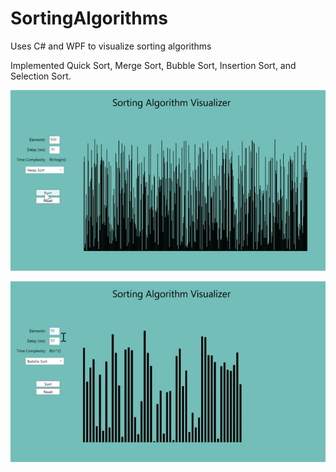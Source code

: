 # SortingAlgorithms
Uses C# and WPF to visualize sorting algorithms

Implemented Quick Sort, Merge Sort, Bubble Sort, Insertion Sort, and Selection Sort.

![](sort.gif)


![](gif2.gif)
